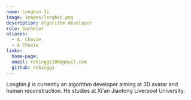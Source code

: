 ```yaml
---
name: Longbin Ji
image: images/longbin.png
description: algorithm developer
role: bachelor
aliases:
  - A. Chovie
  - A Chovie
links:
  home-page: 
  email: robingg1100@gmail.com
  github: robingg1
---
```


Longbin.ji is currently an algorithm developer aiming at 3D avatar and human reconstruction.
He studies at Xi'an Jiaotong Liverpool University.


